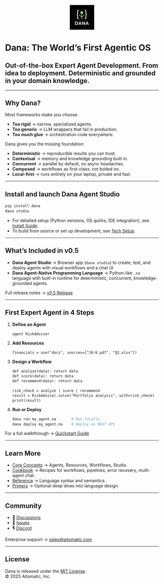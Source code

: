 <div align="center">
  <img src="docs/.archive/0804/images/dana-logo.jpg" alt="Dana Logo" width="80">
</div>

# Dana: The World’s First Agentic OS  

## Out-of-the-box Expert Agent Development. From idea to deployment. Deterministic and grounded in your domain knowledge.

---

## Why Dana?  

Most frameworks make you choose:  
- **Too rigid** → narrow, specialized agents.  
- **Too generic** → LLM wrappers that fail in production.  
- **Too much glue** → orchestration code everywhere.  

Dana gives you the missing foundation:  
- **Deterministic** → reproducible results you can trust.  
- **Contextual** → memory and knowledge grounding built in.  
- **Concurrent** → parallel by default, no async headaches.  
- **Composed** → workflows as first-class, not bolted on.  
- **Local-first** → runs entirely on your laptop, private and fast.  

---

## Install and launch Dana Agent Studio 

```bash
pip install dana
dana studio
```

- For detailed setup (Python versions, OS quirks, IDE integration), see [Install Guide](docs/install.md).  
- To build from source or set up development, see [Tech Setup](docs/tech-setup.md).  

---

## What’s Included in v0.5  

- **Dana Agent Studio** → Browser app (`dana studio`) to create, test, and deploy agents with visual workflows and a chat UI.  
- **Dana Agent-Native Programming Language** → Python-like `.na` language with built-in runtime for deterministic, concurrent, knowledge-grounded agents.  

Full release notes → [v0.5 Release](docs/releases/v0.5.md)  

---

## First Expert Agent in 4 Steps  

1. **Define an Agent**  
   ```dana
   agent RiskAdvisor
   ```  

2. **Add Resources**  
   ```dana
   financials = use("docs", sources=["10-K.pdf", "Q2.xlsx"])
   ```  

3. **Design a Workflow**  
   ```dana
   def analyze(data): return data
   def score(data): return data  
   def recommend(data): return data
   
   risk_check = analyze | score | recommend
   result = RiskAdvisor.solve("Portfolio analysis", with=risk_check)
   print(result)
   ```  

4. **Run or Deploy**  
   ```bash
   dana run my_agent.na       # Run locally
   dana deploy my_agent.na    # Deploy as REST API
   ```  

For a full walkthrough → [Quickstart Guide](docs/quickstart.md)  

---

## Learn More  

- [Core Concepts](docs/core-concepts.md) → Agents, Resources, Workflows, Studio.  
- [Cookbook](docs/cookbook/README.md) → Recipes for workflows, pipelines, error recovery, multi-agent chat.  
- [Reference](docs/reference/language.md) → Language syntax and semantics.  
- [Primers](docs/primers/README.md) → Optional deep dives into language design.  

---

## Community  

- 💬 [Discussions](https://github.com/aitomatic/dana/discussions)  
- 🐞 [Issues](https://github.com/aitomatic/dana/issues)  
- 🎙️ [Discord](https://discord.gg/dana)  

Enterprise support → [sales@aitomatic.com](mailto:sales@aitomatic.com)  

---

## License  

Dana is released under the [MIT License](LICENSE.md).  
© 2025 Aitomatic, Inc.  
